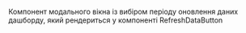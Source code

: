 Компонент модального вікна із вибіром періоду оновлення даних дашборду, який рендериться у компоненті RefreshDataButton


